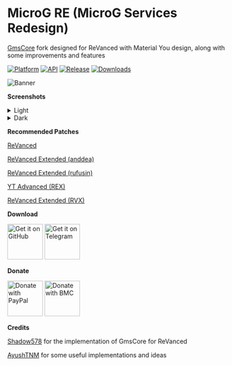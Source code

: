 # MicroG RE (MicroG Services Redesign)

[GmsCore](https://github.com/microg/GmsCore) fork designed for ReVanced with Material You design, along with some improvements and features

[![Platform](https://img.shields.io/badge/android-platform?style=for-the-badge&label=platform&labelColor=21262d&color=6e7681)](https://www.android.com) [![API](https://img.shields.io/badge/23%2B-level?style=for-the-badge&logo=android&logoColor=3cd382&label=API&labelColor=21262d&color=ff663b)](https://developer.android.com/studio/releases/platforms) [![Release](https://img.shields.io/github/v/release/WSTxda/MicroG-RE?display_name=tag&style=for-the-badge&logo=github&labelColor=21262d&color=1f6feb)](https://github.com/WSTxda/MicroG-RE/releases/latest) [![Downloads](https://img.shields.io/github/downloads/WSTxda/MicroG-RE/total?style=for-the-badge&labelColor=21262d&color=238636)](https://github.com/WSTxda/MicroG-RE/releases)

![Banner](https://raw.githubusercontent.com/WSTxda/MicroG-RE/master/Images/Banner.svg)

**Screenshots**

<details>
  <summary>Light</summary>

![Banner](https://raw.githubusercontent.com/WSTxda/MicroG-RE/master/Images/Light.png)

</details>

<details>
  <summary>Dark</summary>

![Banner](https://raw.githubusercontent.com/WSTxda/MicroG-RE/master/Images/Dark.png)

</details>

**Recommended Patches**

[ReVanced](https://github.com/ReVanced/revanced-patches)

[ReVanced Extended (anddea)](https://github.com/anddea/revanced-patches)

[ReVanced Extended (rufusin)](https://github.com/rufusin/revanced-patches)

[YT Advanced (REX)](https://github.com/YT-Advanced/ReX-patches)

[ReVanced Extended (RVX)](https://github.com/inotia00/revanced-patches)

**Download**

[<img src="https://raw.githubusercontent.com/WSTxda/QP-Gallery-Releases/master/Images/GitHub.svg"
alt='Get it on GitHub'
height="80">](https://github.com/WSTxda/MicroG-RE/releases) [<img src="https://raw.githubusercontent.com/WSTxda/QP-Gallery-Releases/master/Images/Telegram.svg"
alt='Get it on Telegram'
height="80">](https://t.me/WSTprojects)

**Donate**

[<img src="https://raw.githubusercontent.com/WSTxda/QP-Gallery-Releases/master/Images/PayPal.svg"
alt='Donate with PayPal'
height="80">](https://bit.ly/2lV0E6u) [<img src="https://raw.githubusercontent.com/WSTxda/QP-Gallery-Releases/master/Images/BMC.svg"
alt='Donate with BMC'
height="80">](https://www.buymeacoffee.com/wstxda)

**Credits**

[Shadow578](https://github.com/shadow578) for the implementation of GmsCore for ReVanced

[AyushTNM](https://github.com/ayushTNM) for some useful implementations and ideas
